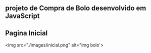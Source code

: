 ## projeto de Compra de Bolo desenvolvido em JavaScript

## Pagina Inicial


<img src="./images/inicial.png" alt="img bolo'> 